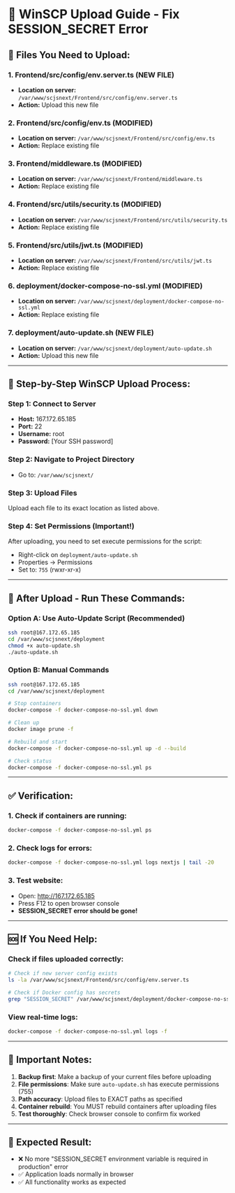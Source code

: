 # 📁 WinSCP Upload Guide - Fix SESSION_SECRET Error

## 🎯 Files You Need to Upload:

### 1. **Frontend/src/config/env.server.ts** (NEW FILE)
- **Location on server:** `/var/www/scjsnext/Frontend/src/config/env.server.ts`
- **Action:** Upload this new file

### 2. **Frontend/src/config/env.ts** (MODIFIED)
- **Location on server:** `/var/www/scjsnext/Frontend/src/config/env.ts`
- **Action:** Replace existing file

### 3. **Frontend/middleware.ts** (MODIFIED)
- **Location on server:** `/var/www/scjsnext/Frontend/middleware.ts`
- **Action:** Replace existing file

### 4. **Frontend/src/utils/security.ts** (MODIFIED)
- **Location on server:** `/var/www/scjsnext/Frontend/src/utils/security.ts`
- **Action:** Replace existing file

### 5. **Frontend/src/utils/jwt.ts** (MODIFIED)
- **Location on server:** `/var/www/scjsnext/Frontend/src/utils/jwt.ts`
- **Action:** Replace existing file

### 6. **deployment/docker-compose-no-ssl.yml** (MODIFIED)
- **Location on server:** `/var/www/scjsnext/deployment/docker-compose-no-ssl.yml`
- **Action:** Replace existing file

### 7. **deployment/auto-update.sh** (NEW FILE)
- **Location on server:** `/var/www/scjsnext/deployment/auto-update.sh`
- **Action:** Upload this new file

---

## 🚀 Step-by-Step WinSCP Upload Process:

### Step 1: Connect to Server
- **Host:** 167.172.65.185
- **Port:** 22
- **Username:** root
- **Password:** [Your SSH password]

### Step 2: Navigate to Project Directory
- Go to: `/var/www/scjsnext/`

### Step 3: Upload Files
Upload each file to its exact location as listed above.

### Step 4: Set Permissions (Important!)
After uploading, you need to set execute permissions for the script:
- Right-click on `deployment/auto-update.sh`
- Properties → Permissions
- Set to: `755` (rwxr-xr-x)

---

## 🔧 After Upload - Run These Commands:

### Option A: Use Auto-Update Script (Recommended)
```bash
ssh root@167.172.65.185
cd /var/www/scjsnext/deployment
chmod +x auto-update.sh
./auto-update.sh
```

### Option B: Manual Commands
```bash
ssh root@167.172.65.185
cd /var/www/scjsnext/deployment

# Stop containers
docker-compose -f docker-compose-no-ssl.yml down

# Clean up
docker image prune -f

# Rebuild and start
docker-compose -f docker-compose-no-ssl.yml up -d --build

# Check status
docker-compose -f docker-compose-no-ssl.yml ps
```

---

## ✅ Verification:

### 1. Check if containers are running:
```bash
docker-compose -f docker-compose-no-ssl.yml ps
```

### 2. Check logs for errors:
```bash
docker-compose -f docker-compose-no-ssl.yml logs nextjs | tail -20
```

### 3. Test website:
- Open: http://167.172.65.185
- Press F12 to open browser console
- **SESSION_SECRET error should be gone!**

---

## 🆘 If You Need Help:

### Check if files uploaded correctly:
```bash
# Check if new server config exists
ls -la /var/www/scjsnext/Frontend/src/config/env.server.ts

# Check if Docker config has secrets
grep "SESSION_SECRET" /var/www/scjsnext/deployment/docker-compose-no-ssl.yml
```

### View real-time logs:
```bash
docker-compose -f docker-compose-no-ssl.yml logs -f
```

---

## 📝 Important Notes:

1. **Backup first**: Make a backup of your current files before uploading
2. **File permissions**: Make sure `auto-update.sh` has execute permissions (755)
3. **Path accuracy**: Upload files to EXACT paths as specified
4. **Container rebuild**: You MUST rebuild containers after uploading files
5. **Test thoroughly**: Check browser console to confirm fix worked

---

## 🎉 Expected Result:
- ❌ No more "SESSION_SECRET environment variable is required in production" error
- ✅ Application loads normally in browser
- ✅ All functionality works as expected 
